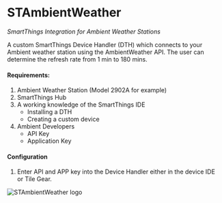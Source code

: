 # STAmbientWeather
*SmartThings Integration for Ambient Weather Stations*

A custom SmartThings Device Handler (DTH) which connects to your Ambient weather station using the AmbientWeather API.  The user can determine the refresh rate from 1 min to 180 mins.  

#### Requirements:
1. Ambient Weather Station (Model 2902A for example)
2. SmartThings Hub
3. A working knowledge of the SmartThings IDE
	* Installing a DTH
	* Creating a custom device
4. Ambient Developers
	* API Key
	* Application Key

#### Configuration
1. Enter API and APP key into the Device Handler either in the device IDE or Tile Gear.

![STAmbientWeather logo](https://raw.githubusercontent.com/KurtSanders/STAmbientWeather/master/images/STMobileClient.PNG)